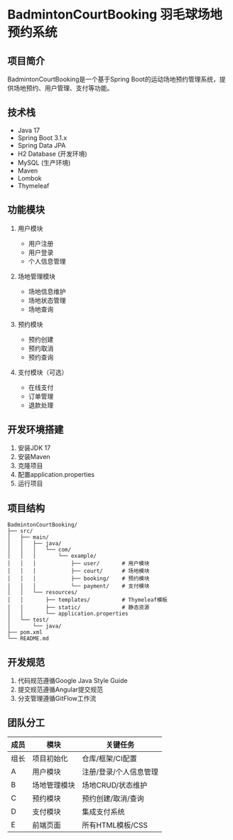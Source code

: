 # BadmintonCourtBooking 羽毛球场地预约系统

## 项目简介
BadmintonCourtBooking是一个基于Spring Boot的运动场地预约管理系统，提供场地预约、用户管理、支付等功能。

## 技术栈
- Java 17
- Spring Boot 3.1.x
- Spring Data JPA
- H2 Database (开发环境)
- MySQL (生产环境)
- Maven
- Lombok
- Thymeleaf

## 功能模块
1. 用户模块
   - 用户注册
   - 用户登录
   - 个人信息管理

2. 场地管理模块
   - 场地信息维护
   - 场地状态管理
   - 场地查询

3. 预约模块
   - 预约创建
   - 预约取消
   - 预约查询

4. 支付模块（可选）
   - 在线支付
   - 订单管理
   - 退款处理

## 开发环境搭建
1. 安装JDK 17
2. 安装Maven
3. 克隆项目
4. 配置application.properties
5. 运行项目

## 项目结构
```
BadmintonCourtBooking/
├── src/
│   ├── main/
│   │   ├── java/
│   │   │   └── com/
│   │   │       └── example/
│   │   │           ├── user/       # 用户模块
│   │   │           ├── court/      # 场地模块
│   │   │           ├── booking/    # 预约模块
│   │   │           └── payment/    # 支付模块
│   │   └── resources/
│   │       ├── templates/          # Thymeleaf模板
│   │       ├── static/             # 静态资源
│   │       └── application.properties
│   └── test/
│       └── java/
├── pom.xml
└── README.md
```

## 开发规范
1. 代码规范遵循Google Java Style Guide
2. 提交规范遵循Angular提交规范
3. 分支管理遵循GitFlow工作流

## 团队分工
| 成员 | 模块                  | 关键任务                                |
|------|-----------------------|----------------------------------------|
| 组长 | 项目初始化            | 仓库/框架/CI配置                       |
| A    | 用户模块              | 注册/登录/个人信息管理                 |
| B    | 场地管理模块          | 场地CRUD/状态维护                      |
| C    | 预约模块              | 预约创建/取消/查询                     |
| D    | 支付模块              | 集成支付系统                           |
| E    | 前端页面              | 所有HTML模板/CSS                       | 